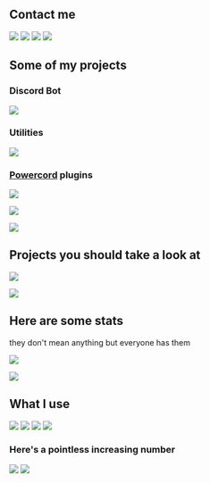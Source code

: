 ## Contact me

[![](https://img.shields.io/static/v1?message=JelNiSław&style=for-the-badge&label=Discord&logo=discord&logoColor=FFFFFF&labelColor=7289DA&cacheSeconds=86400)](https://discord.com/users/305765073689903104/)
[![](https://img.shields.io/static/v1?message=@JelNiSlaw&style=for-the-badge&label=Telegram&logo=telegram&logoColor=FFFFFF&labelColor=2CA5E0&cacheSeconds=86400)](https://t.me/JelNiSlaw)
[![](https://img.shields.io/static/v1?message=JelNiSlaw&style=for-the-badge&label=Messenger&logo=messenger&logoColor=FFFFFF&labelColor=00B2FF&cacheSeconds=86400)](https://m.me/JelNiSlaw)
[![](https://img.shields.io/static/v1?message=s.jelnicki@gmail.com&style=for-the-badge&label=Email&logo=gmail&logoColor=FFFFFF&labelColor=D14836&cacheSeconds=86400)](mailto:s.jelnicki@gmail.com)

## Some of my projects

### Discord Bot

[![](https://github-readme-stats.vercel.app/api/pin/?username=JelNiSlaw&repo=Menel&hide_border=true&theme=radical&cache_seconds=7200&border_radius=8&show_owner=false)](https://github.com/JelNiSlaw/Menel)

### Utilities

[![](https://github-readme-stats.vercel.app/api/pin/?username=JelNiSlaw&repo=file-date-sorter&hide_border=true&theme=radical&cache_seconds=7200&border_radius=8&show_owner=false)](https://github.com/JelNiSlaw/file-date-sorter)

### [Powercord](https://github.com/powercord-org/powercord) plugins

[![](https://github-readme-stats.vercel.app/api/pin/?username=JelNiSlaw&repo=Powersdfghjkl&hide_border=true&theme=radical&cache_seconds=7200&border_radius=8&show_owner=false)](https://github.com/JelNiSlaw/Powersdfghjkl)

[![](https://github-readme-stats.vercel.app/api/pin/?username=JelNiSlaw&repo=Powermock&hide_border=true&theme=radical&cache_seconds=7200&border_radius=8&show_owner=false)](https://github.com/JelNiSlaw/Powermock)

[![](https://github-readme-stats.vercel.app/api/pin/?username=JelNiSlaw&repo=powercord-base64&hide_border=true&theme=radical&cache_seconds=7200&border_radius=8&show_owner=false)](https://github.com/JelNiSlaw/powercord-base64)

## Projects you should take a look at

[![](https://github-readme-stats.vercel.app/api/pin/?username=Rapptz&repo=discord.py&hide_border=true&theme=radical&cache_seconds=7200&border_radius=8&show_owner=true)](https://github.com/Rapptz/discord.py)

[![](https://github-readme-stats.vercel.app/api/pin/?username=wulkanowy&repo=wulkanowy&hide_border=true&theme=radical&cache_seconds=7200&border_radius=8&show_owner=true)](https://github.com/wulkanowy/wulkanowy)

## Here are some stats

they don't mean anything but everyone has them

![](https://github-readme-stats.vercel.app/api?username=JelNiSlaw&show_icons=true&include_all_commits=true&count_private=true&disable_animations=false&theme=radical&hide_title=true&hide_border=true&cache_seconds=3600)

![](https://github-readme-stats.vercel.app/api/top-langs/?username=JelNiSlaw&hide_title=true&hide_border=true&layout=compact&card_width=445&langs_count=10&theme=radical&cache_seconds=3600)

## What I use

![](https://img.shields.io/static/v1?message=Python&style=for-the-badge&label=&logo=python&logoColor=FFFFFF&color=3776AB&cacheSeconds=86400)
![](https://img.shields.io/static/v1?message=discord.py&style=for-the-badge&label=&logo=discord&logoColor=FFFFFF&color=7289DA&cacheSeconds=86400)
![](https://img.shields.io/static/v1?message=PyCharm&style=for-the-badge&label=&logo=pycharm&logoColor=FFFFFF&color=000000&cacheSeconds=86400)
![](https://img.shields.io/static/v1?message=VS%20Code&style=for-the-badge&label=&logo=visual-studio-code&logoColor=FFFFFF&color=007ACC&cacheSeconds=86400)

### Here's a pointless increasing number

![](https://komarev.com/ghpvc/?username=JelNiSlaw&color=orange&style=flat-square&label=pointless%20increasing%20number)
![](https://hit.yhype.me/github/profile?user_id=25802745)
